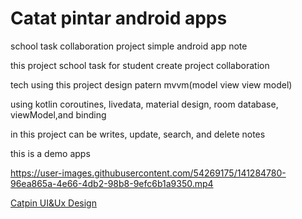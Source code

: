 # Catat pintar android apps
school task collaboration project simple android app note

this project school task for student  create project collaboration 

tech using this project design patern mvvm(model view view model)

using kotlin coroutines, livedata, material design, room database, viewModel,and binding

in this project can be writes, update, search, and delete notes

this is a demo apps


https://user-images.githubusercontent.com/54269175/141284780-96ea865a-4e66-4db2-98b8-9efc6b1a9350.mp4


[Catpin UI&Ux Design](https://www.figma.com/file/qUW3hSnH65T6wf12JZyl23/Catpin?node-id=0%3A1)
